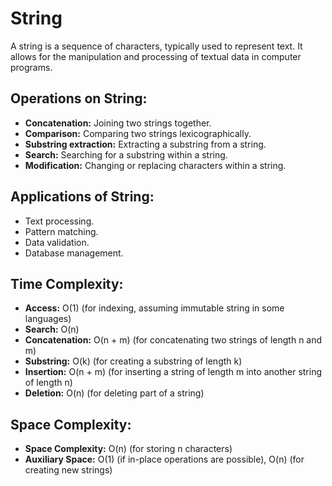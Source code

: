 # String
A string is a sequence of characters, typically used to represent text. It allows for the manipulation and processing of textual data in computer programs.

## Operations on String:
- **Concatenation:** Joining two strings together.
- **Comparison:** Comparing two strings lexicographically.
- **Substring extraction:** Extracting a substring from a string.
- **Search:** Searching for a substring within a string.
- **Modification:** Changing or replacing characters within a string.

## Applications of String:
- Text processing.
- Pattern matching.
- Data validation.
- Database management.

## Time Complexity:
- **Access:** O(1) (for indexing, assuming immutable string in some languages)
- **Search:** O(n)
- **Concatenation:** O(n + m) (for concatenating two strings of length n and m)
- **Substring:** O(k) (for creating a substring of length k)
- **Insertion:** O(n + m) (for inserting a string of length m into another string of length n)
- **Deletion:** O(n) (for deleting part of a string)

## Space Complexity:
- **Space Complexity:** O(n) (for storing n characters)
- **Auxiliary Space:** O(1) (if in-place operations are possible), O(n) (for creating new strings)